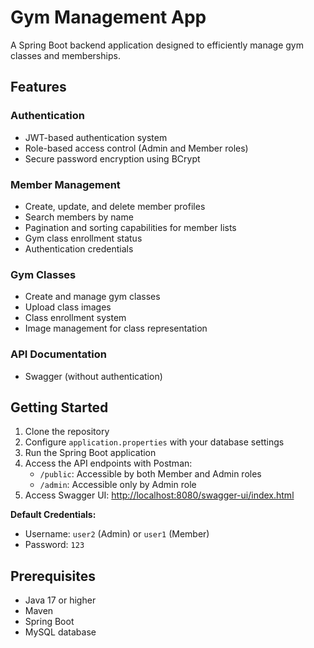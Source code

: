 # Gym Management App

A Spring Boot backend application designed to efficiently manage gym classes and memberships.

## Features

### Authentication
- JWT-based authentication system
- Role-based access control (Admin and Member roles)
- Secure password encryption using BCrypt

### Member Management
- Create, update, and delete member profiles
- Search members by name
- Pagination and sorting capabilities for member lists
- Gym class enrollment status
- Authentication credentials

### Gym Classes
- Create and manage gym classes
- Upload class images
- Class enrollment system
- Image management for class representation

### API Documentation
- Swagger (without authentication)

## Getting Started

1. Clone the repository
2. Configure `application.properties` with your database settings
3. Run the Spring Boot application
4. Access the API endpoints with Postman:
   - `/public`: Accessible by both Member and Admin roles
   - `/admin`: Accessible only by Admin role
5. Access Swagger UI: [http://localhost:8080/swagger-ui/index.html](http://localhost:8080/swagger-ui/index.html)

**Default Credentials:**
- Username: `user2` (Admin) or `user1` (Member)
- Password: `123`

## Prerequisites
- Java 17 or higher
- Maven
- Spring Boot
- MySQL database
